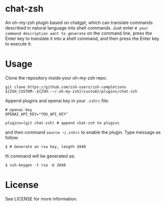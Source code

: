 # chat-zsh

An oh-my-zsh plugin based on chatgpt, which can translate commands described in natural language into shell commands. Just enter `# your command description want to generate` on the command line, press the Enter key to translate it into a shell command, and then press the Enter key to execute it.
# Usage
Clone the repository inside your oh-my-zsh repo:
```shell
git clone https://github.com/zsh-users/zsh-completions ${ZSH_CUSTOM:-${ZSH:-~/.oh-my-zsh}/custom}/plugins/chat-zsh
```
Append plugins and openai key in your `.zshrc` file:
```
# openai key
OPENAI_API_KEY="YOU_API_KEY"

plugins=(git chat-zsh) # append chat-zsh to plugins
```

and then command `source ~/.zshrc` to enable the plugin. Type message as follow:

```
$ # Generate an rsa key, length 2048
```
th command will be generated as:
```
$ ssh-keygen -t rsa -b 2048
```

# License
See LICENSE for more information.